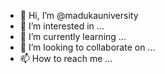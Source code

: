 - 👋 Hi, I’m @madukauniversity
- 👀 I’m interested in ...
- 🌱 I’m currently learning ...
- 💞️ I’m looking to collaborate on ...
- 📫 How to reach me ...

<!---
madukauniversity/madukauniversity is a ✨ special ✨ repository because its `README.md` (this file) appears on your GitHub profile.
You can click the Preview link to take a look at your changes.
--->
